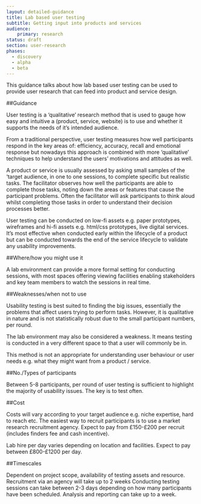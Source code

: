 ```yaml
---
layout: detailed-guidance
title: Lab based user testing
subtitle: Getting input into products and services
audience: 
    primary: research 
status: draft
section: user-research
phases:
  - discovery
  - alpha
  - beta
---
```

    
This guidance talks about how lab based user testing can be used to provide user research that can feed into product and service design.

##Guidance

User testing is a ‘qualitative’ research method that is used to gauge how easy and intuitive a (product, service, website) is to use and whether it supports the needs of it’s intended audience.

From a traditional perspective, user testing measures how well participants respond in the key areas of: efficiency, accuracy, recall and emotional response but nowadays this approach is combined with more ‘qualitative’ techniques to help understand the users’ motivations and attitudes as well. 

A product or service is usually assessed by asking small samples of the ‘target audience, in one to one sessions, to complete specific but realistic tasks. The facilitator observes how well the participants are able to complete those tasks, noting down the areas or features that cause the participant problems. Often the facilitator will ask participants to think aloud whilst completing those tasks in order to understand their decision processes better.

User testing can be conducted on low-fi assets e.g. paper prototypes, wireframes and hi-fi assets e.g. html/css prototypes, live digital services. It’s most effective when conducted early within the lifecycle of a product but can be conducted towards the end of the service lifecycle to validate any usability improvements.

##Where/how you might use it

A lab environment can provide a more formal setting for conducting sessions, with most spaces offering viewing facilities enabling stakeholders and key team members to watch the sessions in real time. 

##Weaknesses/when not to use

Usability testing is best suited to finding the big issues, essentially the problems that affect users trying to perform tasks. However, it is qualitative in nature and is not statistically robust due to the small participant numbers, per round.

The lab environment may also be considered a weakness. It means testing is conducted in a very different space to that a user will commonly be in.

This method is not an appropriate for understanding user behaviour or user needs e.g. what they might want from a product / service. 

##No./Types of participants

Between 5-8 participants, per round of user testing is sufficient to highlight the majority of usability issues. The key is to test often.

##Cost

Costs will vary according to your target audience e.g. niche expertise, hard to reach etc.
The easiest way to recruit participants is to use a market research recruitment agency. Expect to pay from £150-£200 per recruit (includes finders fee and cash incentive).

Lab hire per day varies depending on location and facilities. Expect to pay between £800-£1200 per day.

##Timescales

Dependent on project scope, availability of testing assets and resource.
Recruitment via an agency will take up to 2 weeks
Conducting testing sessions can take between 2-3 days depending on how many participants have been scheduled. Analysis and reporting can take up to a week.